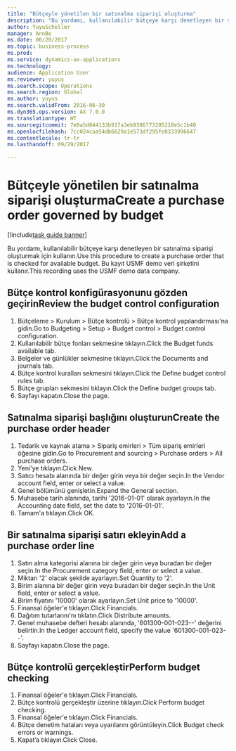 ```yaml
--- 
title: "Bütçeyle yönetilen bir satınalma siparişi oluşturma"
description: "Bu yordamı, kullanılabilir bütçeye karşı denetleyen bir satınalma siparişi oluşturmak için kullanın."
author: YuyuScheller
manager: AnnBe
ms.date: 06/20/2017
ms.topic: business-process
ms.prod: 
ms.service: dynamics-ax-applications
ms.technology: 
audience: Application User
ms.reviewer: yuyus
ms.search.scope: Operations
ms.search.region: Global
ms.author: yuyus
ms.search.validFrom: 2016-06-30
ms.dyn365.ops.version: AX 7.0.0
ms.translationtype: HT
ms.sourcegitcommit: 7e0a5d044133b917a3eb9386773205218e5c1b40
ms.openlocfilehash: 7cc024caa54db6629a1e573df295fe8333996647
ms.contentlocale: tr-tr
ms.lasthandoff: 09/29/2017

---
```

# <a name="create-a-purchase-order-governed-by-budget"></a><span data-ttu-id="676be-103">Bütçeyle yönetilen bir satınalma siparişi oluşturma</span><span class="sxs-lookup"><span data-stu-id="676be-103">Create a purchase order governed by budget</span></span>

[!include[task guide banner](../../includes/task-guide-banner.md)]

<span data-ttu-id="676be-104">Bu yordamı, kullanılabilir bütçeye karşı denetleyen bir satınalma siparişi oluşturmak için kullanın.</span><span class="sxs-lookup"><span data-stu-id="676be-104">Use this procedure to create a purchase order that is checked for available budget.</span></span> <span data-ttu-id="676be-105">Bu kayıt USMF demo veri şirketini kullanır.</span><span class="sxs-lookup"><span data-stu-id="676be-105">This recording uses the USMF demo data company.</span></span>


## <a name="review-the-budget-control-configuration"></a><span data-ttu-id="676be-106">Bütçe kontrol konfigürasyonunu gözden geçirin</span><span class="sxs-lookup"><span data-stu-id="676be-106">Review the budget control configuration</span></span>
1. <span data-ttu-id="676be-107">Bütçeleme > Kurulum > Bütçe kontrolü > Bütçe kontrol yapılandırması'na gidin.</span><span class="sxs-lookup"><span data-stu-id="676be-107">Go to Budgeting > Setup > Budget control > Budget control configuration.</span></span>
2. <span data-ttu-id="676be-108">Kullanılabilir bütçe fonları sekmesine tıklayın.</span><span class="sxs-lookup"><span data-stu-id="676be-108">Click the Budget funds available tab.</span></span>
3. <span data-ttu-id="676be-109">Belgeler ve günlükler sekmesine tıklayın.</span><span class="sxs-lookup"><span data-stu-id="676be-109">Click the Documents and journals tab.</span></span>
4. <span data-ttu-id="676be-110">Bütçe kontrol kuralları sekmesini tıklayın.</span><span class="sxs-lookup"><span data-stu-id="676be-110">Click the Define budget control rules tab.</span></span>
5. <span data-ttu-id="676be-111">Bütçe grupları sekmesini tıklayın.</span><span class="sxs-lookup"><span data-stu-id="676be-111">Click the Define budget groups tab.</span></span>
6. <span data-ttu-id="676be-112">Sayfayı kapatın.</span><span class="sxs-lookup"><span data-stu-id="676be-112">Close the page.</span></span>

## <a name="create-the-purchase-order-header"></a><span data-ttu-id="676be-113">Satınalma siparişi başlığını oluşturun</span><span class="sxs-lookup"><span data-stu-id="676be-113">Create the purchase order header</span></span>
1. <span data-ttu-id="676be-114">Tedarik ve kaynak atama > Sipariş emirleri > Tüm sipariş emirleri öğesine gidin.</span><span class="sxs-lookup"><span data-stu-id="676be-114">Go to Procurement and sourcing > Purchase orders > All purchase orders.</span></span>
2. <span data-ttu-id="676be-115">Yeni'ye tıklayın.</span><span class="sxs-lookup"><span data-stu-id="676be-115">Click New.</span></span>
3. <span data-ttu-id="676be-116">Satıcı hesabı alanında bir değer girin veya bir değer seçin.</span><span class="sxs-lookup"><span data-stu-id="676be-116">In the Vendor account field, enter or select a value.</span></span>
4. <span data-ttu-id="676be-117">Genel bölümünü genişletin.</span><span class="sxs-lookup"><span data-stu-id="676be-117">Expand the General section.</span></span>
5. <span data-ttu-id="676be-118">Muhasebe tarih alanında, tarihi '2016-01-01' olarak ayarlayın.</span><span class="sxs-lookup"><span data-stu-id="676be-118">In the Accounting date field, set the date to '2016-01-01'.</span></span>
6. <span data-ttu-id="676be-119">Tamam'a tıklayın.</span><span class="sxs-lookup"><span data-stu-id="676be-119">Click OK.</span></span>

## <a name="add-a-purchase-order-line"></a><span data-ttu-id="676be-120">Bir satınalma siparişi satırı ekleyin</span><span class="sxs-lookup"><span data-stu-id="676be-120">Add a purchase order line</span></span>
1. <span data-ttu-id="676be-121">Satın alma kategorisi alanına bir değer girin veya buradan bir değer seçin.</span><span class="sxs-lookup"><span data-stu-id="676be-121">In the Procurement category field, enter or select a value.</span></span>
2. <span data-ttu-id="676be-122">Miktarı '2' olacak şekilde ayarlayın.</span><span class="sxs-lookup"><span data-stu-id="676be-122">Set Quantity to '2'.</span></span>
3. <span data-ttu-id="676be-123">Birim alanına bir değer girin veya buradan bir değer seçin.</span><span class="sxs-lookup"><span data-stu-id="676be-123">In the Unit field, enter or select a value.</span></span>
4. <span data-ttu-id="676be-124">Birim fiyatını '10000' olarak ayarlayın.</span><span class="sxs-lookup"><span data-stu-id="676be-124">Set Unit price to '10000'.</span></span>
5. <span data-ttu-id="676be-125">Finansal öğeler'e tıklayın.</span><span class="sxs-lookup"><span data-stu-id="676be-125">Click Financials.</span></span>
6. <span data-ttu-id="676be-126">Dağıtım tutarlarını'nı tıklatın.</span><span class="sxs-lookup"><span data-stu-id="676be-126">Click Distribute amounts.</span></span>
7. <span data-ttu-id="676be-127">Genel muhasebe defteri hesabı alanında, '601300-001-023--' değerini belirtin.</span><span class="sxs-lookup"><span data-stu-id="676be-127">In the Ledger account field, specify the value '601300-001-023--'.</span></span>
8. <span data-ttu-id="676be-128">Sayfayı kapatın.</span><span class="sxs-lookup"><span data-stu-id="676be-128">Close the page.</span></span>

## <a name="perform-budget-checking"></a><span data-ttu-id="676be-129">Bütçe kontrolü gerçekleştir</span><span class="sxs-lookup"><span data-stu-id="676be-129">Perform budget checking</span></span>
1. <span data-ttu-id="676be-130">Finansal öğeler'e tıklayın.</span><span class="sxs-lookup"><span data-stu-id="676be-130">Click Financials.</span></span>
2. <span data-ttu-id="676be-131">Bütçe kontrolü gerçekleştir üzerine tıklayın.</span><span class="sxs-lookup"><span data-stu-id="676be-131">Click Perform budget checking.</span></span>
3. <span data-ttu-id="676be-132">Finansal öğeler'e tıklayın.</span><span class="sxs-lookup"><span data-stu-id="676be-132">Click Financials.</span></span>
4. <span data-ttu-id="676be-133">Bütçe denetim hataları veya uyarılarını görüntüleyin.</span><span class="sxs-lookup"><span data-stu-id="676be-133">Click Budget check errors or warnings.</span></span>
5. <span data-ttu-id="676be-134">Kapat’a tıklayın.</span><span class="sxs-lookup"><span data-stu-id="676be-134">Click Close.</span></span>


